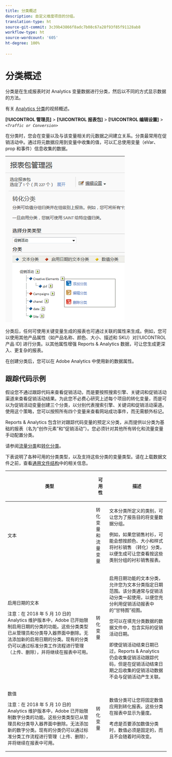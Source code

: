 ```yaml
---
title: 分类概述
description: 自定义维度项目的分组。
translation-type: ht
source-git-commit: 3c39b43866f8adc7b08c67a28f93f85f91128ab8
workflow-type: ht
source-wordcount: '605'
ht-degree: 100%

---
```



# 分类概述

分类是在生成报表时对 Analytics 变量数据进行分类，然后以不同的方式显示数据的方法。

有关 [Analytics 分类](https://video.tv.adobe.com/v/16853/?captions=chi_hans)的视频概述。

**[!UICONTROL 管理员]** > **[!UICONTROL 报表包]** > **[!UICONTROL 编辑设置]** > *`<Traffic or Conversion>`*

在分类时，您会在变量以及与该变量相关的元数据之间建立关系。分类最常用在促销活动中。通过将元数据应用到变量中收集的值，可以汇总使用变量（eVar、prop 和事件）信息收集的数据。

![步骤信息](assets/sub_class_create.png)

分类后，任何可使用关键变量生成的报表也可通过关联的属性来生成。例如，您可以使用其他产品属性（如产品名称、颜色、大小、描述和 SKU）对[!UICONTROL 产品 ID] 进行分类。以其他属性增强 Reports &amp; Analytics 数据，可让您生成更深入、更复杂的报表。

在创建分类后，您可以在 Adobe Analytics 中使用新的数据属性。

## 跟踪代码示例

假设您不通过跟踪代码来查看促销活动，而是要按照搜索引擎、关键词和促销活动渠道来查看促销活动结果。为此您不必费心研究上述每个项目的转化变量，而是可以为促销活动变量创建三个分类，以分别代表搜索引擎、关键词和促销活动渠道。使用这个策略，您可以按照所有四个变量来查看网站成功事件，而无需额外标记。

Reports &amp; Analytics 包含针对跟踪代码变量的预定义分类，从而提供以分类为基础的报表（名为“创作元素”和“促销活动”）。您必须针对其他所有转化和流量变量手动配置分类。

请参阅[流量分类](/help/admin/admin/c-traffic-variables/traffic-classifications.md)和[转化分类](https://docs.adobe.com/content/help/zh-Hans/analytics/admin/admin-tools/conversion-variables/conversion-classifications.html)。

下表说明了各种可用的分类类型，以及支持这些分类的变量类型。请在上载数据文件之前，查看[通用文件结构](/help/components/classifications/importer/c-saint-data-files.md)中的相关信息。

<table id="table_279728C28D9C40EE832ACC9F211B5F17"> 
 <thead> 
  <tr> 
   <th colname="col1" class="entry"> <p>类型 </p> </th> 
   <th colname="col2" class="entry"> <p>可用性 </p> </th> 
   <th colname="col3" class="entry"> <p>描述 </p> </th> 
  </tr> 
 </thead>
 <tbody> 
  <tr> 
   <td colname="col1"> <p> <span class="wintitle"> 文本</span> </p> </td> 
   <td colname="col2"> <p>转化变量和流量变量 </p> </td> 
   <td colname="col3"> <p>文本分类所定义的类别，可让您为了报告目的将变量数据分组。 </p> <p>例如，如果您销售衬衫，可能会想按颜色、大小和样式将衬衫销售
（转化）分类，以便生成可让您查看按这些类别分组的衬衫销售报表。 </p> </td> 
  </tr> 
  <tr> 
   <td colname="col1"> <p> <span class="wintitle"> 启用日期的文本</span> </p> <p>注意：在 2018 年 5 月 10 日的 Analytics 维护版本中，Adobe 已开始限制启用日期的分类的功能。这些分类类型已从管理员和分类导入器界面中删除。无法添加新的启用日期的分类。现有的分类仍可以通过标准分类工作流程进行管理（上传、删除），并将继续在报表中可用。 </p> </td> 
   <td colname="col2"> <p>转化变量 </p> </td> 
   <td colname="col3"> <p>启用日期功能的文本分类，允许您为文本分类指定日期范围。该分类通常与促销活动分类一起使用，以便您充分利用<span class="wintitle">促销活动</span>报表中的“甘特图”视图。 </p> <p>您可以在填充分类数据的数据文件中，包含实际的促销活动日期。 </p> <p>即使促销活动结束日期已过，Reports &amp; Analytics 仍会收集促销活动跟踪代码，但是在促销活动结束日期之后收集的促销活动数据不会与促销活动产生关联。 </p> </td> 
  </tr> 
  <tr> 
   <td colname="col1"> <p> <span class="wintitle"> 数值</span> <p>注意：在 2018 年 5 月 10 日的 Analytics 维护版本中，Adobe 已开始限制数字分类的功能。这些分类类型已从管理员和分类导入器界面中删除。无法添加新的数字分类。现有的分类仍可以通过标准分类工作流程进行管理（上传、删除），并将继续在报表中可用。 </p> </p> </td> 
   <td colname="col2"> <p>转化变量 </p> </td> 
   <td colname="col3"> <p>数值分类可让您将固定数值应用到<span class="wintitle">转化</span>报表。这些分类在报表中显示为量度。 </p> <p>考虑是否要添加<span class="wintitle">数值</span>分类时，数值必须是固定的，而且不会随着时间改变。 </p> </td> 
  </tr> 
 </tbody> 
</table>

